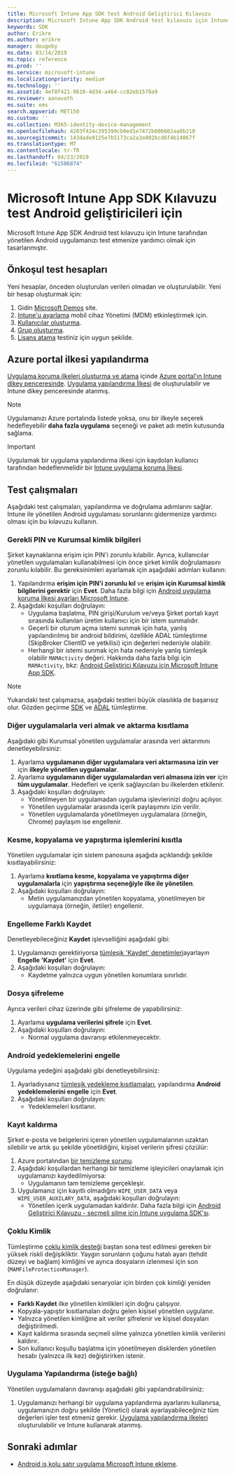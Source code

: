 ```yaml
---
title: Microsoft Intune App SDK test Android Geliştirici Kılavuzu
description: Microsoft Intune App SDK Android test kılavuzu için Intune tarafından yönetilen Android uygulamanızı test etmenize yardımcı olur.
keywords: SDK
author: Erikre
ms.author: erikre
manager: dougeby
ms.date: 03/14/2019
ms.topic: reference
ms.prod: ''
ms.service: microsoft-intune
ms.localizationpriority: medium
ms.technology: ''
ms.assetid: 4ef8f421-9610-4d34-a464-cc02eb1578a9
ms.reviewer: aanavath
ms.suite: ems
search.appverid: MET150
ms.custom: ''
ms.collection: M365-identity-device-management
ms.openlocfilehash: 4203f424c395399cb0ed1e7472b006602aa0b210
ms.sourcegitcommit: 143dade9125e7b5173ca2a3a902bcd6f4b14067f
ms.translationtype: MT
ms.contentlocale: tr-TR
ms.lasthandoff: 04/23/2019
ms.locfileid: "61506874"
---
```

# <a name="microsoft-intune-app-sdk-for-android-developers-testing-guide"></a>Microsoft Intune App SDK Kılavuzu test Android geliştiricileri için

Microsoft Intune App SDK Android test kılavuzu için Intune tarafından yönetilen Android uygulamanızı test etmenize yardımcı olmak için tasarlanmıştır.  

## <a name="prerequisite-test-accounts"></a>Önkoşul test hesapları
Yeni hesaplar, önceden oluşturulan verileri olmadan ve oluşturulabilir. Yeni bir hesap oluşturmak için:
1. Gidin [Microsoft Demos](https://demos.microsoft.com/environments/create/tenant) site. 
2. [Intune'u ayarlama](https://docs.microsoft.com/intune/setup-steps) mobil cihaz Yönetimi (MDM) etkinleştirmek için.
3. [Kullanıcılar oluşturma](https://docs.microsoft.com/intune/users-add).
4. [Grup oluşturma](https://docs.microsoft.com/intune/groups-add).
5. [Lisans atama](https://docs.microsoft.com/intune/licenses-assign) testiniz için uygun şekilde.


## <a name="azure-portal-policy-configuration"></a>Azure portal ilkesi yapılandırma
[Uygulama koruma ilkeleri oluşturma ve atama](https://docs.microsoft.com/intune/app-protection-policies) içinde [Azure portal'ın Intune dikey penceresinde](https://portal.azure.com/?feature.customportal=false#blade/Microsoft_Intune_Apps/MainMenu/14/selectedMenuItem/Overview). [Uygulama yapılandırma İlkesi](https://docs.microsoft.com/intune/app-configuration-policies-overview) de oluşturulabilir ve Intune dikey penceresinde atanmış.

> [!NOTE]
> Uygulamanızı Azure portalında listede yoksa, onu bir ilkeyle seçerek hedefleyebilir **daha fazla uygulama** seçeneği ve paket adı metin kutusunda sağlama.

> [!IMPORTANT]
> Uygulamak bir uygulama yapılandırma ilkesi için kaydolan kullanıcı tarafından hedeflenmelidir bir [Intune uygulama koruma İlkesi](https://docs.microsoft.com/intune/app-protection-policy).

## <a name="test-cases"></a>Test çalışmaları

Aşağıdaki test çalışmaları, yapılandırma ve doğrulama adımlarını sağlar. Intune ile yönetilen Android uygulaması sorunlarını gidermenize yardımcı olması için bu kılavuzu kullanın.

### <a name="required-pin-and-corporate-credentials"></a>Gerekli PIN ve Kurumsal kimlik bilgileri

Şirket kaynaklarına erişim için PIN'i zorunlu kılabilir. Ayrıca, kullanıcılar yönetilen uygulamaları kullanabilmesi için önce şirket kimlik doğrulamasını zorunlu kılabilir. Bu gereksinimleri ayarlamak için aşağıdaki adımları kullanın:

1. Yapılandırma **erişim için PIN'i zorunlu kıl** ve **erişim için Kurumsal kimlik bilgilerini gerektir** için **Evet**. Daha fazla bilgi için [Android uygulama koruma İlkesi ayarları Microsoft Intune](app-protection-policy-settings-android.md#access-requirements).
2. Aşağıdaki koşulları doğrulayın:
    - Uygulama başlatma, PIN girişi/Kurulum ve/veya Şirket portalı kayıt sırasında kullanılan üretim kullanıcı için bir istem sunmalıdır.
    - Geçerli bir oturum açma istemi sunmak için hata, yanlış yapılandırılmış bir android bildirimi, özellikle ADAL tümleştirme (SkipBroker ClientID ve yetkilisi) için değerleri nedeniyle olabilir.
    - Herhangi bir istemi sunmak için hata nedeniyle yanlış tümleşik olabilir `MAMActivity` değeri. Hakkında daha fazla bilgi için `MAMActivity`, bkz: [Android Geliştirici Kılavuzu için Microsoft Intune App SDK](app-sdk-android.md).

> [!NOTE] 
> Yukarıdaki test çalışmazsa, aşağıdaki testleri büyük olasılıkla de başarısız olur. Gözden geçirme [SDK](app-sdk-android.md##sdk-integration) ve [ADAL](app-sdk-android.md#configure-azure-active-directory-authentication-library-adal) tümleştirme.

### <a name="restrict-transferring-and-receiving-data-with-other-apps"></a>Diğer uygulamalarla veri almak ve aktarma kısıtlama
Aşağıdaki gibi Kurumsal yönetilen uygulamalar arasında veri aktarımını denetleyebilirsiniz:

1. Ayarlama **uygulamanın diğer uygulamalara veri aktarmasına izin ver** için **ilkeyle yönetilen uygulamalar**.
2. Ayarlama **uygulamanın diğer uygulamalardan veri almasına izin ver** için **tüm uygulamalar**. Hedefleri ve içerik sağlayıcıları bu ilkelerden etkilenir.
3. Aşağıdaki koşulları doğrulayın:
    - Yönetilmeyen bir uygulamadan uygulama işlevlerinizi doğru açılıyor.
    - Yönetilen uygulamalar arasında içerik paylaşımını izin verilir.
    - Yönetilen uygulamalarda yönetilmeyen uygulamalara (örneğin, Chrome) paylaşım ise engellenir.

### <a name="restrict-cut-copy-and-paste"></a>Kesme, kopyalama ve yapıştırma işlemlerini kısıtla
Yönetilen uygulamalar için sistem panosuna aşağıda açıklandığı şekilde kısıtlayabilirsiniz:

1. Ayarlama **kısıtlama kesme, kopyalama ve yapıştırma diğer uygulamalarla** için **yapıştırma seçeneğiyle ilke ile yönetilen**.
2. Aşağıdaki koşulları doğrulayın:
    - Metin uygulamanızdan yönetilen kopyalama, yönetilmeyen bir uygulamaya (örneğin, iletiler) engellenir.

### <a name="prevent-save-as"></a>Engelleme **Farklı Kaydet**
Denetleyebileceğiniz **Kaydet** işlevselliğini aşağıdaki gibi:

1. Uygulamanızı gerektiriyorsa [tümleşik 'Kaydet' denetimleri](app-sdk-android.md#example-determine-if-saving-to-device-or-cloud-storage-is-permitted)ayarlayın **Engelle 'Kaydet'** için **Evet**.
2. Aşağıdaki koşulları doğrulayın:
    - Kaydetme yalnızca uygun yönetilen konumlara sınırlıdır.

### <a name="file-encryption"></a>Dosya şifreleme
Ayrıca verileri cihaz üzerinde gibi şifreleme de yapabilirsiniz:

1. Ayarlama **uygulama verilerini şifrele** için **Evet**.
2. Aşağıdaki koşulları doğrulayın:
    - Normal uygulama davranışı etkilenmeyecektir.

### <a name="prevent-android-backups"></a>Android yedeklemelerini engelle
Uygulama yedeğini aşağıdaki gibi denetleyebilirsiniz:

1. Ayarladıysanız [tümleşik yedekleme kısıtlamaları](app-sdk-android.md#protecting-backup-data), yapılandırma **Android yedeklemelerini engelle** için **Evet**.
2. Aşağıdaki koşulları doğrulayın:
    - Yedeklemeleri kısıtlanır.

### <a name="unenrollment"></a>Kayıt kaldırma
Şirket e-posta ve belgelerini içeren yönetilen uygulamalarının uzaktan silebilir ve artık şu şekilde yönetildiğini, kişisel verilerin şifresi çözülür:

1. Azure portalından [bir temizleme sorunu](https://docs.microsoft.com/intune/apps-selective-wipe).
2. Aşağıdaki koşullardan herhangi bir temizleme işleyicileri onaylamak için uygulamanızı kaydedilmiyorsa:
    - Uygulamanın tam temizleme gerçekleşir.
3. Uygulamanız için kayıtlı olmadığını `WIPE_USER_DATA` veya `WIPE_USER_AUXILARY_DATA`, aşağıdaki koşulları doğrulayın:
    - Yönetilen içerik uygulamadan kaldırılır. Daha fazla bilgi için [Android Geliştirici Kılavuzu - seçmeli silme için Intune uygulama SDK'sı](app-sdk-android.md#selective-wipe).

### <a name="multi-identity"></a>Çoklu Kimlik
Tümleştirme [çoklu kimlik desteği](app-sdk-android.md#multi-identity-optional) baştan sona test edilmesi gereken bir yüksek riskli değişikliktir. Yaygın sorunların çoğunu hatalı ayarı (tehdit düzeyi ve bağlam) kimliğini ve ayrıca dosyaların izlenmesi için son (`MAMFileProtectionManager`).

En düşük düzeyde aşağıdaki senaryolar için birden çok kimliği yeniden doğrulanır:

- **Farklı Kaydet** ilke yönetilen kimlikleri için doğru çalışıyor.
- Kopyala-yapıştır kısıtlamaları doğru gelen kişisel yönetilen uygulanır.
- Yalnızca yönetilen kimliğine ait veriler şifrelenir ve kişisel dosyaları değiştirilmedi.
- Kayıt kaldırma sırasında seçmeli silme yalnızca yönetilen kimlik verilerini kaldırır.
- Son kullanıcı koşullu başlatma için yönetilmeyen disklerden yönetilen hesabı (yalnızca ilk kez) değiştirirken istenir.

### <a name="app-configuration-optional"></a>Uygulama Yapılandırma (isteğe bağlı)
Yönetilen uygulamaların davranışı aşağıdaki gibi yapılandırabilirsiniz:

1. Uygulamanızı herhangi bir uygulama yapılandırma ayarlarını kullanırsa, uygulamanızın doğru şekilde (Yönetici) olarak ayarlayabileceğiniz tüm değerleri işler test etmeniz gerekir. [Uygulama yapılandırma ilkeleri](https://docs.microsoft.com/intune/app-configuration-policies-overview) oluşturulabilir ve Intune kullanarak atanmış.

## <a name="next-steps"></a>Sonraki adımlar

- [Android iş kolu satır uygulama Microsoft Intune ekleme](lob-apps-android.md).
